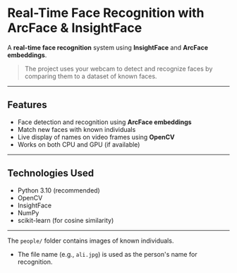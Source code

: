 #  Real-Time Face Recognition with ArcFace & InsightFace

A **real-time face recognition** system using **InsightFace** and **ArcFace embeddings**.

> The project uses your webcam to detect and recognize faces by comparing them to a dataset of known faces.

---

##  Features

- Face detection and recognition using **ArcFace embeddings**
- Match new faces with known individuals
- Live display of names on video frames using **OpenCV**
- Works on both CPU and GPU (if available)

---

## Technologies Used

- Python 3.10 (recommended)
- OpenCV
- InsightFace
- NumPy
- scikit-learn (for cosine similarity)

---

 The `people/` folder contains images of known individuals.
- The file name (e.g., `ali.jpg`) is used as the person's name for recognition.

